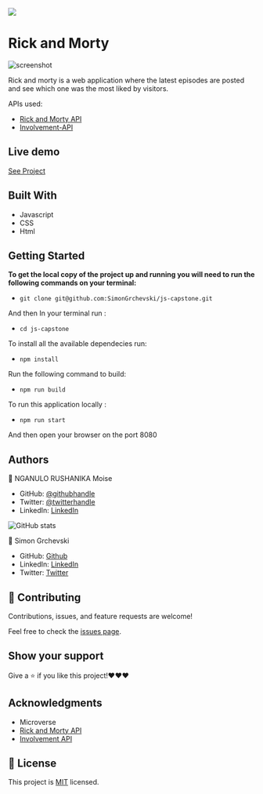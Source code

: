 ![](https://img.shields.io/badge/Microverse-blueviolet)

# Rick and Morty

> 

![screenshot](https://user-images.githubusercontent.com/57562869/128256273-d4abab39-f02d-474f-8e97-6d7ea11a4ee9.png)

Rick and morty is a web application where the latest episodes are posted and see which one was the most liked by visitors.

APIs used:

- [Rick and Morty API](https://rickandmortyapi.com/documentation)
- [Involvement-API](https://www.notion.so/microverse/Involvement-API-869e60b5ad104603aa6db59e08150270)

## Live demo
[See Project](https://simongrchevski.github.io/js-capstone/)

## Built With

- Javascript
- CSS
- Html

## Getting Started

**To get the local copy of the project up and running you will need to run the following commands on your terminal:**

- ``git clone git@github.com:SimonGrchevski/js-capstone.git``

And then In your terminal run : 

- `cd js-capstone`

To install all the available dependecies run:
- ``npm install``

Run the following command to build:
- ``npm run build``


To run this application locally :

- `npm run start`

And then open your browser on the port 8080


## Authors

👤 NGANULO RUSHANIKA Moise

- GitHub: [@githubhandle](https://github.com/moise10r)
- Twitter: [@twitterhandle](https://twitter.com/MRushanika)
- LinkedIn: [LinkedIn](https://www.linkedin.com/in/nganulo-rushanika-mo%C3%AFse-626139197/)

![GitHub stats](https://github-readme-stats.vercel.app/api?username=moise10r&show_icons=true&hide_border=true)

👤 Simon Grchevski

- GitHub: [Github](https://github.com/SimonGrchevski)
- LinkedIn: [LinkedIn](https://www.linkedin.com/in/simon-grchevski-682935209/)
- Twitter: [Twitter](https://twitter.com/grchevski)

## 🤝 Contributing

Contributions, issues, and feature requests are welcome!

Feel free to check the [issues page](https://github.com/moise10r/Awesome_Book/issues).

## Show your support

Give a ⭐️ if you like this project!❤️❤️❤️

## Acknowledgments

- Microverse
- [Rick and Morty API](https://rickandmortyapi.com/documentation)
- [Involvement API](https://www.notion.so/Involvement-API-869e60b5ad104603aa6db59e08150270)

## 📝 License

This project is [MIT](./MIT.md) licensed.

